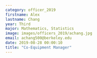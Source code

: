 ```yaml
---
category: officer_2019
firstname: Alex
lastname: Chang
year: Third
major: Mathematics, Statistics
image: images/officers_2019/achang.jpg
email: achang500@berkeley.edu
date: 2019-08-28 00:00:10
title: "Co-Equipment Manager"
---
```

